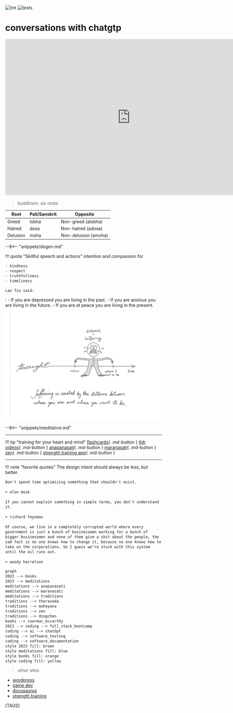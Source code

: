 ![lint](https://github.com/shane0/shane0.github.io/actions/workflows/markdownlint.yml/badge.svg)
![tests](https://github.com/shane0/shane0.github.io/actions/workflows/run-tests.yml/badge.svg)

# conversations with chatgtp

<iframe width="802" height="501" src="https://www.youtube.com/embed/GTHd3dn7FJ0" title="the odds of you existing are zero, almost...." frameborder="0" allow="accelerometer; autoplay; clipboard-write; encrypted-media; gyroscope; picture-in-picture; web-share" allowfullscreen></iframe>

> buddhism: six roots

| Root     | Pali/Sanskrit | Opposite             |
| -------- | ------------- | -------------------- |
| Greed    | lobha         | Non-greed (alobha)   |
| Hatred   | dosa          | Non-hatred (adosa)   |
| Delusion | moha          | Non-delusion (amoha) |

--8<-- "snippets/dogen.md"

!!! quote "Skillful speech and actions"
    intention and compassion for
    
    - kindness
    - respect
    - truthfullness
    - timeliness

`Lao Tzu said:`

:   - If you are depressed you are living in the past.
    - If you are anxious you are living in the future.
    - If you are at peace you are living in the present.

![img](images/suffering.png)

--8<-- "snippets/meditative.md"

----

!!! tip "training for your heart and mind"
    [flashcards](bujo/08.md){ .md-button }
    [tldr videos](tldr.md){ .md-button }
    [anapanasati](anapanasati.md){ .md-button }
    [maranasati](maranasati.md){ .md-button }
    [zen](zen.md){ .md-button }
    [strength training app](https://shane0.github.io/strength/){ .md-button }

----

!!! note "favorite quotes"
    The design intent should always be less, but better.

    Don't spend time optimizing something that shouldn't exist.

    > elon musk

    If you cannot explain something in simple terms, you don't understand it.

    > richard feynman

    Of course, we live in a completely corrupted world where every government is just a bunch of businessmen working for a bunch of bigger businessmen and none of them give a shit about the people, the sad fact is no one knows how to change it, because no one knows how to take on the corporations. So I guess we’re stuck with this system until the oil runs out.

    > woody harrelson


```mermaid
graph
2023 --> books
2023 --> meditations
meditations --> anapanasati
meditations --> maranasati
meditations --> traditions
traditions --> theravada
traditions --> mahayana
traditions --> zen
traditions --> dzogchen
books --> coarmac_mccarthy
2023 --> coding --> full_stack_bootcamp
coding --> ai --> chatGpt
coding --> software_testing
coding --> software_documentation
style 2023 fill: brown
style meditations fill: blue
style books fill: orange
style coding fill: yellow
```

> other sites

- [wordpress](https://shanenull.com)
- [game dev](https://shane0.github.io/adventure/)
- [docusaurus](https://shane0.github.io/docs/)
- [strength training](https://shane0.github.io/strength/)

[TAGS]
